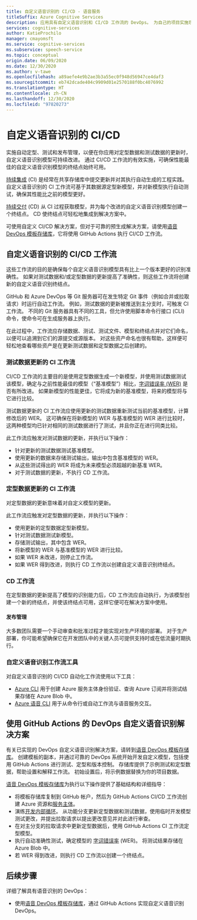 ```yaml
---
title: 自定义语音识别的 CI/CD - 语音服务
titleSuffix: Azure Cognitive Services
description: 应用具有自定义语音识别和 CI/CD 工作流的 DevOps。 为自己的项目实施现有的 DevOps 解决方案。
services: cognitive-services
author: KatieProchilo
manager: cmayomsft
ms.service: cognitive-services
ms.subservice: speech-service
ms.topic: conceptual
origin.date: 06/09/2020
ms.date: 12/30/2020
ms.author: v-tawe
ms.openlocfilehash: a89aefe4e9b2ae3b3a55ec0f948d56947ce4daf3
ms.sourcegitcommit: eb742dcade404c9909d01e2570188f0bc4076992
ms.translationtype: HT
ms.contentlocale: zh-CN
ms.lasthandoff: 12/30/2020
ms.locfileid: "97820273"
---
```

# <a name="cicd-for-custom-speech"></a>自定义语音识别的 CI/CD

实施自动定型、测试和发布管理，以便在你应用对定型数据和测试数据的更新时，自定义语音识别模型可持续改进。 通过 CI/CD 工作流的有效实施，可确保性能最佳的自定义语音识别模型的终结点始终可用。

[持续集成](https://docs.microsoft.com/azure/devops/learn/what-is-continuous-integration) (CI) 是经常在共享存储库中提交更新并对其执行自动生成的工程实践。 自定义语音识别的 CI 工作流可基于其数据源定型新模型，并对新模型执行自动测试，确保其性能比之前的模型更好。

[持续交付](https://docs.microsoft.com/azure/devops/learn/what-is-continuous-delivery) (CD) 从 CI 过程获取模型，并为每个改进的自定义语音识别模型创建一个终结点。 CD 使终结点可轻松地集成到解决方案中。

可使用自定义 CI/CD 解决方案，但对于可靠的预生成解决方案，请使用[语音 DevOps 模板存储库](https://github.com/Azure-Samples/Speech-Service-DevOps-Template)，它将使用 GitHub Actions 执行 CI/CD 工作流。

## <a name="cicd-workflows-for-custom-speech"></a>自定义语音识别的 CI/CD 工作流

这些工作流的目的是确保每个自定义语音识别模型具有比上一个版本更好的识别准确性。 如果对测试数据和/或定型数据的更新提高了准确性，则这些工作流将创建新的自定义语音识别终结点。

GitHub 和 Azure DevOps 等 Git 服务器可在发生特定 Git 事件（例如合并或拉取请求）时运行自动工作流。 例如，测试数据的更新被推送到主分支时，可触发 CI 工作流。 不同的 Git 服务器具有不同的工具，但允许使用脚本命令行接口 (CLI) 命令，使命令可在生成服务器上执行。

在此过程中，工作流应存储数据、测试、测试文件、模型和终结点并对它们命名，以便可以追溯到它们的源提交或源版本。 对这些资产命名也很有帮助，这样便可轻松地查看哪些资产是在更新测试数据和定型数据之后创建的。

### <a name="ci-workflow-for-testing-data-updates"></a>测试数据更新的 CI 工作流

CI/CD 工作流的主要目的是使用定型数据生成一个新模型，并使用测试数据测试该模型，确定与之前性能最佳的模型（“基准模型”）相比，[字词错误率 (WER)](how-to-custom-speech-evaluate-data.md#evaluate-custom-speech-accuracy) 是否有所改进。 如果新模型的性能更佳，它将成为新的基准模型，将来的模型将与它进行比较。

测试数据更新的 CI 工作流应使用更新的测试数据重新测试当前的基准模型，计算修改后的 WER。 这可确保在将新模型的 WER 与基准模型的 WER 进行比较时，这两种模型均已针对相同的测试数据进行了测试，并且你正在进行同类比较。

此工作流应触发对测试数据的更新，并执行以下操作：

- 针对更新的测试数据测试基准模型。
- 使用更新的数据来存储测试输出，输出中包含基准模型的 WER。
- 从这些测试得出的 WER 将成为未来模型必须超越的新基准 WER。
- 对于测试数据的更新，不执行 CD 工作流。

### <a name="ci-workflow-for-training-data-updates"></a>定型数据更新的 CI 工作流

对定型数据的更新意味着对自定义模型的更新。

此工作流应触发对定型数据的更新，并执行以下操作：

- 使用更新的定型数据定型新模型。
- 针对测试数据测试新模型。
- 存储测试输出，其中包含 WER。
- 将新模型的 WER 与基准模型的 WER 进行比较。
- 如果 WER 未改进，则停止工作流。
- 如果 WER 得到改进，则执行 CD 工作流以创建自定义语音识别终结点。

### <a name="cd-workflow"></a>CD 工作流

在定型数据的更新提高了模型的识别能力后，CD 工作流应自动执行，为该模型创建一个新的终结点，并使该终结点可用，这样它便可在解决方案中使用。

#### <a name="release-management"></a>发布管理

大多数团队需要一个手动审查和批准过程才能实现对生产环境的部署。 对于生产部署，你可能希望确保它在开发团队中的关键人员可提供支持时或在低流量时期执行。

### <a name="tools-for-custom-speech-workflows"></a>自定义语音识别工作流工具

对自定义语音识别的 CI/CD 自动化工作流使用以下工具：

- [Azure CLI](https://docs.azure.cn/cli/) 用于创建 Azure 服务主体身份验证、查询 Azure 订阅并将测试结果存储在 Azure Blob 中。
- [Azure 语音 CLI](spx-overview.md) 用于从命令行或自动工作流与语音服务交互。

## <a name="devops-solution-for-custom-speech-using-github-actions"></a>使用 GitHub Actions 的 DevOps 自定义语音识别解决方案

有关已实现的 DevOps 自定义语音识别解决方案，请转到[语音 DevOps 模板存储库](https://github.com/Azure-Samples/Speech-Service-DevOps-Template)。 创建模板的副本，并通过可靠的 DevOps 系统开始开发自定义模型，包括使用 GitHub Actions 进行测试、定型和版本控制。 存储库提供了示例测试和定型数据，帮助设置和解释工作流。 初始设置后，将示例数据替换为你的项目数据。

[语音 DevOps 模板存储库](https://github.com/Azure-Samples/Speech-Service-DevOps-Template)为执行以下操作提供了基础结构和详细指导：

- 将模板存储库复制到 GitHub 帐户，然后为 GitHub Actions CI/CD 工作流创建 Azure 资源和[服务主体](../../active-directory/develop/app-objects-and-service-principals.md#service-principal-object)。
- 演练[开发内部循环](https://mitchdenny.com/the-inner-loop/)。 从功能分支更新定型数据和测试数据，使用临时开发模型测试更改，并提出拉取请求以提出更改意见并对此进行审查。
- 在对主分支的拉取请求中更新定型数据后，使用 GitHub Actions CI 工作流定型模型。
- 执行自动准确性测试，确定模型的 [字词错误率](how-to-custom-speech-evaluate-data.md#evaluate-custom-speech-accuracy) (WER)。 将测试结果存储在 Azure Blob 中。
- 若 WER 得到改进，则执行 CD 工作流以创建一个终结点。

## <a name="next-steps"></a>后续步骤

详细了解具有语音识别的 DevOps：

- 使用[语音 DevOps 模板存储库](https://github.com/Azure-Samples/Speech-Service-DevOps-Template)，通过 GitHub Actions 实现自定义语音识别 DevOps。
